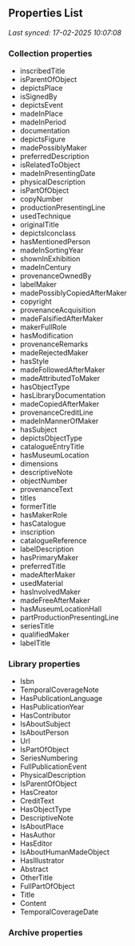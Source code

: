 ## Properties List

_Last synced: 17-02-2025 10:07:08_

### Collection properties
- inscribedTitle
- isParentOfObject
- depictsPlace
- isSignedBy
- depictsEvent
- madeInPlace
- madeInPeriod
- documentation
- depictsFigure
- madePossiblyMaker
- preferredDescription
- isRelatedToObject
- madeInPresentingDate
- physicalDescription
- isPartOfObject
- copyNumber
- productionPresentingLine
- usedTechnique
- originalTitle
- depictsIconclass
- hasMentionedPerson
- madeInSortingYear
- shownInExhibition
- madeInCentury
- provenanceOwnedBy
- labelMaker
- madePossiblyCopiedAfterMaker
- copyright
- provenanceAcquisition
- madeFalsifiedAfterMaker
- makerFullRole
- hasModification
- provenanceRemarks
- madeRejectedMaker
- hasStyle
- madeFollowedAfterMaker
- madeAttributedToMaker
- hasObjectType
- hasLibraryDocumentation
- madeCopiedAfterMaker
- provenanceCreditLine
- madeInMannerOfMaker
- hasSubject
- depictsObjectType
- catalogueEntryTitle
- hasMuseumLocation
- dimensions
- descriptiveNote
- objectNumber
- provenanceText
- titles
- formerTitle
- hasMakerRole
- hasCatalogue
- inscription
- catalogueReference
- labelDescription
- hasPrimaryMaker
- preferredTitle
- madeAfterMaker
- usedMaterial
- hasInvolvedMaker
- madeFreeAfterMaker
- hasMuseumLocationHall
- partProductionPresentingLine
- seriesTitle
- qualifiedMaker
- labelTitle
### Library properties
- Isbn
- TemporalCoverageNote
- HasPublicationLanguage
- HasPublicationYear
- HasContributor
- IsAboutSubject
- IsAboutPerson
- Url
- IsPartOfObject
- SeriesNumbering
- FullPublicationEvent
- PhysicalDescription
- IsParentOfObject
- HasCreator
- CreditText
- HasObjectType
- DescriptiveNote
- IsAboutPlace
- HasAuthor
- HasEditor
- IsAboutHumanMadeObject
- HasIllustrator
- Abstract
- OtherTitle
- FullPartOfObject
- Title
- Content
- TemporalCoverageDate
### Archive properties
